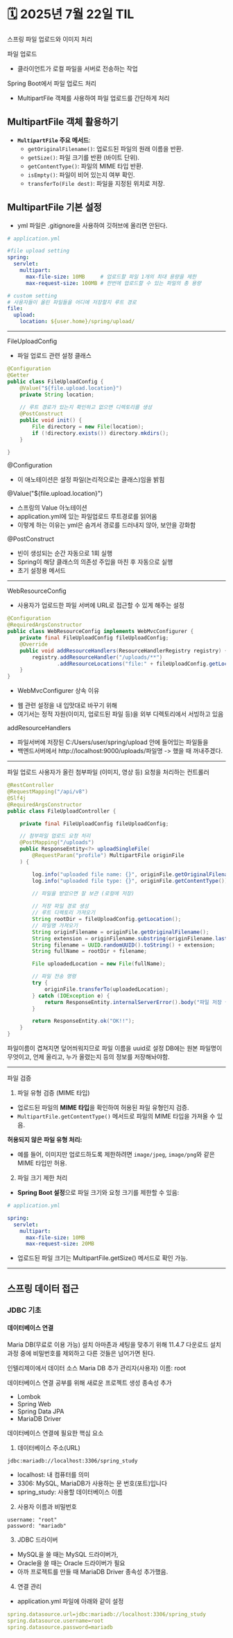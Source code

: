 # 🗓️ 2025년 7월 22일 TIL


스프링
파일 업로드와 이미지 처리


파일 업로드
- 클라이언트가 로컬 파일을 서버로 전송하는 작업

Spring Boot에서 파일 업로드 처리
- MultipartFile 객체를 사용하여 파일 업로드를 간단하게 처리

## **MultipartFile 객체 활용하기**

- **`MultipartFile` 주요 메서드**:
    - `getOriginalFilename()`: 업로드된 파일의 원래 이름을 반환.
    - `getSize()`: 파일 크기를 반환 (바이트 단위).
    - `getContentType()`: 파일의 MIME 타입 반환.
    - `isEmpty()`: 파일이 비어 있는지 여부 확인.
    - `transferTo(File dest)`: 파일을 지정된 위치로 저장.

## MultipartFile 기본 설정
- yml 파일은 .gitignore을 사용하여 깃허브에 올리면 안된다.
```yaml
# application.yml

#file upload setting
spring:
  servlet:
    multipart:
      max-file-size: 10MB     # 업로드할 파일 1개의 최대 용량을 제한
      max-request-size: 100MB # 한번에 업로드할 수 있는 파일의 총 용량

# custom setting
# 사용자들이 올린 파일들을 어디에 저장할지 루트 경로
file:
  upload:
    location: ${user.home}/spring/upload/
```
---
FileUploadConfig
- 파일 업로드 관련 설정 클래스
```java
@Configuration
@Getter
public class FileUploadConfig {
    @Value("${file.upload.location}")
    private String location;
    
    // 루트 경로가 있는지 확인하고 없으면 디렉토리를 생성
    @PostConstruct
    public void init() {
        File directory = new File(location);
        if (!directory.exists()) directory.mkdirs();
    }

}
```
@Configuration
- 이 애노테이션은 설정 파일(논리적으로는 클래스)임을 밝힘

@Value("${file.upload.location}")
- 스프링의 Value 아노테이션
- application.yml에 있는 파일업로드 루트경로를 읽어옴
- 이렇게 하는 이유는 yml은 숨겨서 경로를 드러내지 않아, 보안을 강화함

@PostConstruct
- 빈이 생성되는 순간 자동으로 1회 실행
- Spring이 해당 클래스의 의존성 주입을 마친 후 자동으로 실행
- 초기 설정용 메서드

---
WebResourceConfig
- 사용자가 업로드한 파일 서버에 URL로 접근할 수 있게 해주는 설정
```java
@Configuration
@RequiredArgsConstructor
public class WebResourceConfig implements WebMvcConfigurer {
    private final FileUploadConfig fileUploadConfig;
    @Override
    public void addResourceHandlers(ResourceHandlerRegistry registry) {
        registry.addResourceHandler("/uploads/**")
                .addResourceLocations("file:" + fileUploadConfig.getLocation());
    }
}
```
* WebMvcConfigurer 상속 이유
- 웹 관련 설정을 내 입맛대로 바꾸기 위해
- 여기서는 정적 자원(이미지, 업로드된 파일 등)을 외부 디렉토리에서 서빙하고 있음

addResourceHandlers
- 파일서버에 저장된 C:/Users/user/spring/upload 안에 들어있는 파일들을
- 백엔드서버에서 http://localhost:9000/uploads/파일명 -> 했을 때 꺼내주겠다.
---

파일 업로드
사용자가 올린 첨부파일 (이미지, 영상 등) 요청을 처리하는 컨트롤러
```java
@RestController
@RequestMapping("/api/v8")
@Slf4j
@RequiredArgsConstructor
public class FileUploadController {

    private final FileUploadConfig fileUploadConfig;

    // 첨부파일 업로드 요청 처리
    @PostMapping("/uploads")
    public ResponseEntity<?> uploadSingleFile(
        @RequestParam("profile") MultipartFile originFile
    ) {

        log.info("uploaded file name: {}", originFile.getOriginalFilename());
        log.info("uploaded file type: {}", originFile.getContentType());

        // 파일을 받았으면 잘 보관 (로컬에 저장)
      
        // 저장 파일 경로 생성
        // 루트 디렉토리 가져오기
        String rootDir = fileUploadConfig.getLocation();
        // 파일명 가져오기
        String originFilename = originFile.getOriginalFilename();
        String extension = originFilename.substring(originFilename.lastIndexOf("."));
        String filename = UUID.randomUUID().toString() + extension;
        String fullName = rootDir + filename;

        File uploadedLocation = new File(fullName);

        // 파일 전송 명령
        try {
            originFile.transferTo(uploadedLocation);
        } catch (IOException e) {
            return ResponseEntity.internalServerError().body("파일 저장 실패!");
        }

        return ResponseEntity.ok("OK!!");
    }
}
```

파일이름이 겹쳐지면 덮어씌워지므로
파일 이름을 uuid로 설정
DB에는 원본 파일명이 무엇이고, 언제 올리고, 누가 올렸는지 등의
정보를 저장해놔야함.

---

파일 검증

1. 파일 유형 검증 (MIME 타입)

- 업로드된 파일의 **MIME 타입**을 확인하여 허용된 파일 유형인지 검증.
- `MultipartFile.getContentType()` 메서드로 파일의 MIME 타입을 가져올 수 있음.

**허용되지 않은 파일 유형 처리:**

- 예를 들어, 이미지만 업로드하도록 제한하려면 `image/jpeg`, `image/png`와 같은 MIME 타입만 허용.

2. 파일 크기 제한 처리

- **Spring Boot 설정**으로 파일 크기와 요청 크기를 제한할 수 있음:

```yaml
# application.yml

spring:
  servlet:
    multipart:
      max-file-size: 10MB
      max-request-size: 20MB
```
- 업로드된 파일 크기는 MultipartFile.getSize() 메서드로 확인 가능.
---




## 스프링 데이터 접근
### JDBC 기초
#### 데이터베이스 연결

Maria DB(무료로 이용 가능) 설치
아마존과 세팅을 맞추기 위해 11.4.7 다운로드
설치 과정 중에 비밀번호를 제외하고 다른 것들은 넘어가면 된다.

인텔리제이에서 데이터 소스 Maria DB 추가
관리자(사용자) 이름: root

데이터베이스 연결 공부를 위해 새로운 프로젝트 생성
종속성 추가
- Lombok
- Spring Web
- Spring Data JPA
- MariaDB Driver


데이터베이스 연결에 필요한 핵심 요소
1. 데이터베이스 주소(URL)
```
jdbc:mariadb://localhost:3306/spring_study
```
- localhost: 내 컴퓨터를 의미
- 3306: MySQL, MariaDB가 사용하는 문 번호(포트)입니다
- spring_study: 사용할 데이터베이스 이름

2. 사용자 이름과 비밀번호
```
username: "root"
password: "mariadb"
```

3. JDBC 드라이버
- MySQL을 쓸 때는 MySQL 드라이버가,
- Oracle을 쓸 때는 Oracle 드라이버가 필요
- 아까 프로젝트를 만들 때 MariaDB Driver 종속성 추가했음.

4. 연결 관리
- application.yml 파일에 아래와 같이 설정
```yaml
spring.datasource.url=jdbc:mariadb://localhost:3306/spring_study
spring.datasource.username=root
spring.datasource.password=mariadb
```

